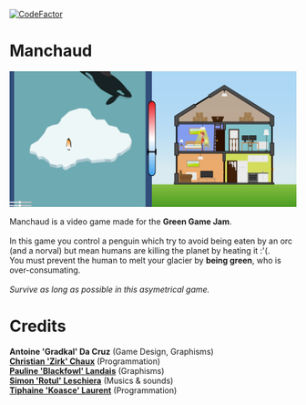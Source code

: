 [![CodeFactor](https://www.codefactor.io/repository/github/xwilarg/manchaud/badge)](https://www.codefactor.io/repository/github/xwilarg/manchaud)<br/>
# Manchaud
![Game Image](https://github.com/Xwilarg/Manchaud/blob/master/Images/GameImage.png)

Manchaud is a video game made for the **Green Game Jam**.<br/><br/>
In this game you control a penguin which try to avoid being eaten by an orc (and a norval) but mean humans are killing the planet by heating it :'(.<br/>
You must prevent the human to melt your glacier by **being green**, who is over-consumating.<br/><br/>
*Survive as long as possible in this asymetrical game.*<br/>
# Credits
**Antoine 'Gradkal' Da Cruz** (Game Design, Graphisms)<br/>
[**Christian 'Zirk' Chaux**](https://zirk.eu/) (Programmation)<br/>
[**Pauline 'Blackfowl' Landais**](https://issuu.com/paulinelandais/docs/pauline_landais_book_2018) (Graphisms)<br/>
[**Simon 'Rotul' Leschiera**](https://vimeo.com/user62744451) (Musics & sounds)<br/>
[**Tiphaine 'Koasce' Laurent**](https://tiphaine-laurent.fr/) (Programmation)<br/>
